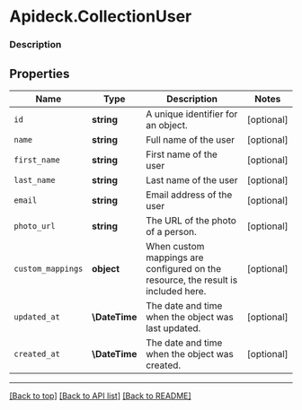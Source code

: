 # Apideck.CollectionUser

### Description

## Properties
Name | Type | Description | Notes
------------ | ------------- | ------------- | -------------
`id` | **string** | A unique identifier for an object. | [optional] 
`name` | **string** | Full name of the user | [optional] 
`first_name` | **string** | First name of the user | [optional] 
`last_name` | **string** | Last name of the user | [optional] 
`email` | **string** | Email address of the user | [optional] 
`photo_url` | **string** | The URL of the photo of a person. | [optional] 
`custom_mappings` | **object** | When custom mappings are configured on the resource, the result is included here. | [optional] 
`updated_at` | **\DateTime** | The date and time when the object was last updated. | [optional] 
`created_at` | **\DateTime** | The date and time when the object was created. | [optional] 





---

[[Back to top]](#) [[Back to API list]](../../../../README.md#documentation-for-api-endpoints) [[Back to README]](../../../../README.md)


